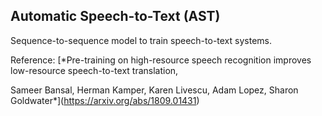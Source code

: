 ## Automatic Speech-to-Text (AST)

Sequence-to-sequence model to train speech-to-text systems.

Reference:
[*Pre-training on high-resource speech recognition improves low-resource speech-to-text translation,

Sameer Bansal, Herman Kamper, Karen Livescu, Adam Lopez, Sharon Goldwater*](https://arxiv.org/abs/1809.01431)
